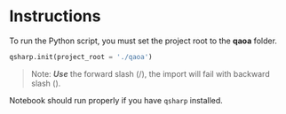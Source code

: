 # Instructions

To run the Python script, you must set the project root to the **qaoa** folder.

``` python
qsharp.init(project_root = './qaoa')

```

> Note: ***Use*** the forward slash (/), the import will fail with backward slash (\).

Notebook should run properly if you have ```qsharp``` installed.
